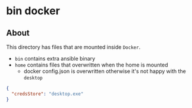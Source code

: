 # bin docker

## About
This directory has files that are mounted inside `Docker`.

* `bin` contains extra ansible binary
* `home` contains files that overwritten when the home is mounted
  * docker config.json is overwritten otherwise it's not happy with the `desktop`
```json
{
  "credsStore": "desktop.exe"
}
```